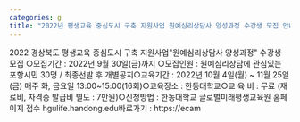 ```yaml
---
categories: g
title: "2022년 평생교육 중심도시 구축 지원사업 원예심리상담사 양성과정 수강생 모집 안내"
---
```

2022 경상북도 평생교육 중심도시 구축 지원사업"원예심리상담사 양성과정" 수강생 모집 ○모집기간 : 2022년 9월 30일(금)까지 ○모집인원 : 원예심리상담에 관심있는 포항시민 30명 / 최종선발 후 개별공지○교육기간 : 2022년 10월 4일(월) ~ 11월 25일(금) 매주 화, 금요일 13:00~15:00(16회)○교육장소 : 한동대학교○교 육 비 : 무료 (재료비, 자격증 발급비 별도 : 7만원)○신청방법 : 한동대학교 글로벌미래평생교육원 홈페이지 접수 hgulife.handong.edu바로가기 : https://ecam